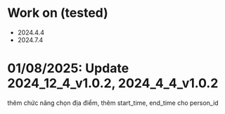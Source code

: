 # Work on (tested)
- 2024.4.4
- 2024.7.4

# 01/08/2025: Update 2024_12_4_v1.0.2, 2024_4_4_v1.0.2
thêm chức năng chọn địa điểm, thêm start_time, end_time cho person_id
